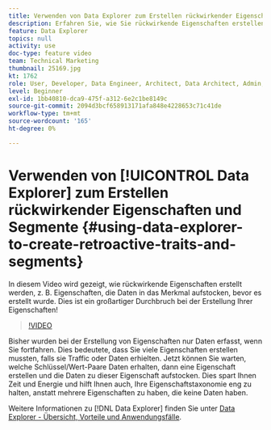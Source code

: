 ```yaml
---
title: Verwenden von Data Explorer zum Erstellen rückwirkender Eigenschaften und Segmente
description: Erfahren Sie, wie Sie rückwirkende Eigenschaften erstellen, z. B. Eigenschaften, die Daten in das Merkmal aufstocken, bevor es erstellt wurde. Dies ist ein großartiger Durchbruch bei der Erstellung Ihrer Eigenschaften!
feature: Data Explorer
topics: null
activity: use
doc-type: feature video
team: Technical Marketing
thumbnail: 25169.jpg
kt: 1762
role: User, Developer, Data Engineer, Architect, Data Architect, Admin, Leader
level: Beginner
exl-id: 1bb40810-dca9-475f-a312-6e2c1be8149c
source-git-commit: 2094d3bcf658913171afa848e4228653c71c41de
workflow-type: tm+mt
source-wordcount: '165'
ht-degree: 0%

---
```


# Verwenden von [!UICONTROL Data Explorer] zum Erstellen rückwirkender Eigenschaften und Segmente {#using-data-explorer-to-create-retroactive-traits-and-segments}

In diesem Video wird gezeigt, wie rückwirkende Eigenschaften erstellt werden, z. B. Eigenschaften, die Daten in das Merkmal aufstocken, bevor es erstellt wurde. Dies ist ein großartiger Durchbruch bei der Erstellung Ihrer Eigenschaften!

>[!VIDEO](https://video.tv.adobe.com/v/25169/?quality=12)

Bisher wurden bei der Erstellung von Eigenschaften nur Daten erfasst, wenn Sie fortfahren. Dies bedeutete, dass Sie viele Eigenschaften erstellen mussten, falls sie Traffic oder Daten erhielten. Jetzt können Sie warten, welche Schlüssel/Wert-Paare Daten erhalten, dann eine Eigenschaft erstellen und die Daten zu dieser Eigenschaft aufstocken. Dies spart Ihnen Zeit und Energie und hilft Ihnen auch, Ihre Eigenschaftstaxonomie eng zu halten, anstatt mehrere Eigenschaften zu haben, die keine Daten haben.

Weitere Informationen zu [!DNL Data Explorer] finden Sie unter [Data Explorer - Übersicht, Vorteile und Anwendungsfälle](https://experiencecloud.adobe.com/resources/help/en_US/aam/data-explorer.html).
